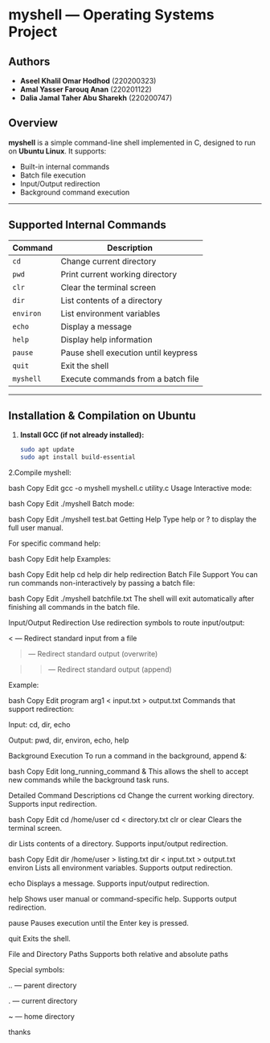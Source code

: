 # myshell — Operating Systems Project 

## Authors
- **Aseel Khalil Omar Hodhod** (220200323)  
- **Amal Yasser Farouq Anan** (220201122)  
- **Dalia Jamal Taher Abu Sharekh** (220200747)

## Overview

**myshell** is a simple command-line shell implemented in C, designed to run on **Ubuntu Linux**. It supports:

- Built-in internal commands  
- Batch file execution  
- Input/Output redirection  
- Background command execution

---

## Supported Internal Commands

| Command   | Description                             |
|-----------|-----------------------------------------|
| `cd`      | Change current directory                |
| `pwd`     | Print current working directory         |
| `clr`     | Clear the terminal screen               |
| `dir`     | List contents of a directory            |
| `environ` | List environment variables              |
| `echo`    | Display a message                       |
| `help`    | Display help information                |
| `pause`   | Pause shell execution until keypress    |
| `quit`    | Exit the shell                          |
| `myshell` | Execute commands from a batch file      |

---

## Installation & Compilation on Ubuntu

1. **Install GCC (if not already installed):**
   ```bash
   sudo apt update
   sudo apt install build-essential

2.Compile myshell:

bash
Copy
Edit
gcc -o myshell myshell.c utility.c
Usage
Interactive mode:

bash
Copy
Edit
./myshell
Batch mode:

bash
Copy
Edit
./myshell test.bat
Getting Help
Type help or ? to display the full user manual.

For specific command help:

bash
Copy
Edit
help <command>
Examples:

bash
Copy
Edit
help cd
help dir
help redirection
Batch File Support
You can run commands non-interactively by passing a batch file:

bash
Copy
Edit
./myshell batchfile.txt
The shell will exit automatically after finishing all commands in the batch file.

Input/Output Redirection
Use redirection symbols to route input/output:

< — Redirect standard input from a file

> — Redirect standard output (overwrite)

>> — Redirect standard output (append)

Example:

bash
Copy
Edit
program arg1 < input.txt > output.txt
Commands that support redirection:

Input: cd, dir, echo

Output: pwd, dir, environ, echo, help

Background Execution
To run a command in the background, append &:

bash
Copy
Edit
long_running_command &
This allows the shell to accept new commands while the background task runs.

Detailed Command Descriptions
cd
Change the current working directory.
Supports input redirection.

bash
Copy
Edit
cd /home/user
cd < directory.txt
clr or clear
Clears the terminal screen.

dir
Lists contents of a directory.
Supports input/output redirection.

bash
Copy
Edit
dir /home/user > listing.txt
dir < input.txt > output.txt
environ
Lists all environment variables.
Supports output redirection.

echo
Displays a message.
Supports input/output redirection.

help
Shows user manual or command-specific help.
Supports output redirection.

pause
Pauses execution until the Enter key is pressed.

quit
Exits the shell.

File and Directory Paths
Supports both relative and absolute paths

Special symbols:

.. — parent directory

. — current directory

~ — home directory


thanks

